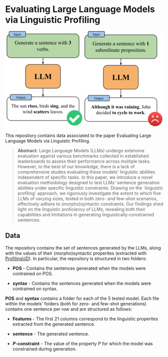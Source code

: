 # Evaluating Large Language Models via Linguistic Profiling

<p align="center">
    <img src="img/Probing_Generation_LLM.png" width="800"/>
</p>


This repository contains data associated to the paper Evaluating Large Language Models via Linguistic Profiling.

> **Abstract:** Large Language Models (LLMs) undergo extensive evaluation against various benchmarks collected in established leaderboards to assess their performance across multiple tasks. However, to the best of our knowledge, there is a lack of comprehensive studies evaluating these models' linguistic abilities independent of specific tasks. In this paper, we introduce a novel evaluation methodology designed to test LLMs' sentence generation abilities under specific linguistic constraints. Drawing on the `linguistic profiling' approach, we rigorously investigate the extent to which five LLMs of varying sizes, tested in both zero- and few-shot scenarios, effectively adhere to (morpho)syntactic constraints. Our findings shed light on the linguistic proficiency of LLMs, revealing both their capabilities and limitations in generating linguistically-constrained sentences.

## Data

The repository contains the set of sentences generated by the LLMs, along with the values of their (morpho)syntactic properites (extracted with [ProfilingUD](http://linguistic-profiling.italianlp.it/)). In particular, the repository is structured in two folders:

- **POS** - Contains the sentences generated when the models were contrained on POS.

- **syntax** - Contains the sentences generated when the models were contrained on syntax.

**POS** and **syntax** contains a folder for each of the 5 tested model. Each file within the models' folders (both for zero- and few-shot generations) contains one sentence per row and are structured as follows:

 - **Features** - The first 21 columns correspond to the linguistic properites extracted from the generated sentence.

 - **sentence** - The generated sentence.
 
 - **_P_-constraint** - The value of the property _P_ for which the model was constrained during generation.

